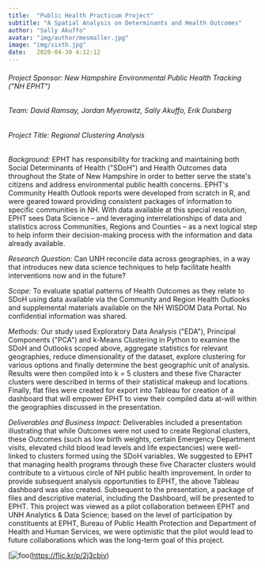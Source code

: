 ```yaml
---
title:  "Public Health Practicum Project"
subtitle: "A Spatial Analysis on Determinants and Health Outcomes"
author: "Sally Akuffo"
avatar: "img/author/mesmaller.jpg"
image: "img/sixth.jpg"
date:   2020-04-30 4:12:12
---
```


###### Project Sponsor: New Hampshire Environmental Public Health Tracking ("NH EPHT")

###### Team: David Ramsay, Jordan Myerowitz, Sally Akuffo, Erik Duisberg

###### Project Title: Regional Clustering Analysis

*Background:* EPHT has responsibility for tracking and maintaining both Social Determinants of Health ("SDoH") and Health Outcomes data throughout the State of New Hampshire in order to better serve the state's citizens and address environmental public health concerns. EPHT's Community Health Outlook reports were developed from scratch in R, and were geared toward providing consistent packages of information to specific communities in NH. With data available at this special resolution, EPHT sees Data Science – and leveraging interrelationships of data and statistics across Communities, Regions and Counties – as a next logical step to help inform their decision-making process with the information and data already available.

*Research Question:* Can UNH reconcile data across geographies, in a way that introduces new data science techniques to help facilitate health interventions now and in the future?

*Scope:* To evaluate spatial patterns of Health Outcomes as they relate to SDoH using data available via the Community and Region Health Outlooks and supplemental materials available on the NH WISDOM Data Portal. No confidential information was shared.

*Methods:* Our study used Exploratory Data Analysis ("EDA"), Principal Components ("PCA") and k-Means Clustering in Python to examine the SDoH and Outlooks scoped above, aggregate statistics for relevant geographies, reduce dimensionality of the dataset, explore clustering for various options and finally determine the best geographic unit of analysis. Results were then compiled into k = 5 clusters and these five Character clusters were described in terms of their statistical makeup and locations. Finally, flat files were created for export into Tableau for creation of a dashboard that will empower EPHT to view their compiled data at-will within the geographies discussed in the presentation.

*Deliverables and Business Impact:* Deliverables included a presentation illustrating that while Outcomes were not used to create Regional clusters, these Outcomes (such as low birth weights, certain Emergency Department visits, elevated child blood lead levels and life expectancies) were well-linked to clusters formed using the SDoH variables. We suggested to EPHT that managing health programs through these five Character clusters would contribute to a virtuous circle of NH public health improvement. In order to provide subsequent analysis opportunities to EPHT, the above Tableau dashboard was also created. Subsequent to the presentation, a package of files and descriptive material, including the Dashboard, will be presented to EPHT. This project was viewed as a pilot collaboration between EPHT and UNH Analytics & Data Science; based on the level of participation by constituents at EPHT, Bureau of Public Health Protection and Department of Health and Human Services, we were optimistic that the pilot would lead to future collaborations which was the long-term goal of this project.

[![foo]("https://live.staticflickr.com/65535/49907928247_407105d389_b.jpg)(https://flic.kr/p/2j3cbiv)

